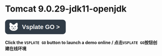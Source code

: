 # Tomcat 9.0.29-jdk11-openjdk

<a href="https://www.vsplate.com/?docker-compose=https://github.com/vsplate/dcenvs/tomcat/9.0.29-jdk11-openjdk"><img alt="VSPLATE GO" src="https://raw.githubusercontent.com/vsplate/images/master/vsgo_btn.png" width="200px"></a>

**Click the `VSPLATE GO` button to launch a demo online / 点击`VSPLATE GO`按钮创建在线环境**